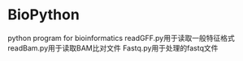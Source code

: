 # BioPython
python program for bioinformatics
readGFF.py用于读取一般特征格式
readBam.py用于读取BAM比对文件
Fastq.py用于处理的fastq文件

